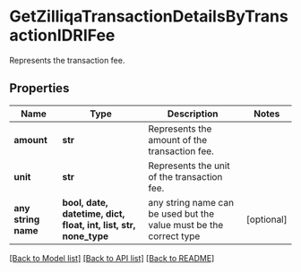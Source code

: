 # GetZilliqaTransactionDetailsByTransactionIDRIFee

Represents the transaction fee.

## Properties
Name | Type | Description | Notes
------------ | ------------- | ------------- | -------------
**amount** | **str** | Represents the amount of the transaction fee. | 
**unit** | **str** | Represents the unit of the transaction fee. | 
**any string name** | **bool, date, datetime, dict, float, int, list, str, none_type** | any string name can be used but the value must be the correct type | [optional]

[[Back to Model list]](../README.md#documentation-for-models) [[Back to API list]](../README.md#documentation-for-api-endpoints) [[Back to README]](../README.md)


